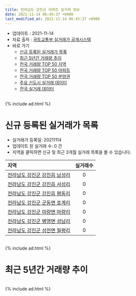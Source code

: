 ```yaml
---
title: 전라남도 강진군 아파트 실거래 정보
date: 2021-11-14 06:45:37 +0900
last_modified_at: 2021-11-14 06:45:37 +0900
---
```


* 업데이트 : 2021-11-14
* 자료 출처 : [국토교통부 실거래가 공개시스템](http://rt.molit.go.kr)
* 바로 가기
    * [신규 등록된 실거래가 목록](#신규-등록된-실거래가-목록)
    * [최근 5년간 거래량 추이](#최근-5년간-거래량-추이)
    * [전국 거래량 TOP 50 지역](https://inasie.github.io/apt-trade-info/최근-3개월-전국에서-가장-거래가-많이-발생한-지역)
    * [전국 거래량 TOP 50 아파트](https://inasie.github.io/apt-trade-info/최근-3개월-전국에서-가장-거래가-많이-발생한-아파트)
    * [전국 거래량 TOP 50 분양권](https://inasie.github.io/apt-trade-info/최근-3개월-전국에서-가장-거래가-많이-발생한-분양권)
    * [주요 신도시 실거래 데이터](https://inasie.github.io/apt-trade-info/주요-신도시)
    * [전국 실거래 데이터](https://inasie.github.io/apt-trade-info/전국)

<br>
{% include ad.html %}
<br>

# 신규 등록된 실거래가 목록
* 실거래가 등록일: 20211114
* 업데이트 된 실거래 수: 0 건
* 지역을 클릭하면 신규 및 최근 3개월 실거래 목록을 볼 수 있습니다.


|지역|실거래수|
|:---|:---:|
|[전라남도 강진군 강진읍 남성리](https://inasie.github.io/apt-trade-info/전라남도-강진군-강진읍-남성리)|0|
|[전라남도 강진군 강진읍 서성리](https://inasie.github.io/apt-trade-info/전라남도-강진군-강진읍-서성리)|0|
|[전라남도 강진군 강진읍 평동리](https://inasie.github.io/apt-trade-info/전라남도-강진군-강진읍-평동리)|0|
|[전라남도 강진군 군동면 호계리](https://inasie.github.io/apt-trade-info/전라남도-강진군-군동면-호계리)|0|
|[전라남도 강진군 마량면 마량리](https://inasie.github.io/apt-trade-info/전라남도-강진군-마량면-마량리)|0|
|[전라남도 강진군 병영면 성남리](https://inasie.github.io/apt-trade-info/전라남도-강진군-병영면-성남리)|0|
|[전라남도 강진군 성전면 월평리](https://inasie.github.io/apt-trade-info/전라남도-강진군-성전면-월평리)|0|


<br>
{% include ad.html %}
<br>

# 최근 5년간 거래량 추이


<div style="width:100%;">
    <canvas id="deal_progress" height="200"></canvas>
</div>

<script>
new Chart(document.getElementById("deal_progress"), {
    type: 'line',
    data: {
        labels: ['201611','201612','201701','201702','201703','201704','201705','201706','201707','201708','201709','201710','201711','201712','201801','201802','201803','201804','201805','201806','201807','201808','201809','201810','201811','201812','201901','201902','201903','201904','201905','201906','201907','201908','201909','201910','201911','201912','202001','202002','202003','202004','202005','202006','202007','202008','202009','202010','202011','202012','202101','202102','202103','202104','202105','202106','202107','202108','202109','202110','202111'],
        datasets: [{
            label: '매매',
            pointRadius: 1,
            data: [5, 7, 8, 10, 6, 5, 2, 4, 6, 0, 2, 5, 3, 4, 7, 5, 2, 6, 4, 7, 7, 4, 8, 7, 8, 13, 9, 6, 7, 10, 3, 2, 6, 9, 11, 16, 13, 14, 11, 19, 12, 17, 12, 15, 15, 9, 8, 12, 9, 13, 15, 6, 12, 8, 12, 11, 6, 10, 5, 5, 0],
            borderColor: "rgba(255, 201, 14, 1)",
            backgroundColor: "rgba(255, 201, 14, 0.5)",
            fill: false,
            lineTension: 0
        },{
            label: '전월세',
            pointRadius: 1,
            data: [2, 0, 1, 1, 1, 1, 2, 0, 2, 0, 0, 1, 1, 3, 1, 3, 0, 2, 2, 1, 4, 0, 3, 2, 1, 1, 6, 6, 1, 3, 1, 2, 2, 4, 3, 5, 2, 2, 7, 1, 6, 8, 2, 1, 4, 0, 1, 3, 1, 0, 0, 2, 2, 4, 4, 3, 1, 4, 4, 0, 1],
            borderColor: "rgba(0, 141, 185, 1)",
            backgroundColor: "rgba(0, 141, 185, 0.5)",
            fill: false,
            lineTension: 0
        }
        ]
    },
    options: {
        responsive: true,
        title: {
            display: false
        },
        tooltips: {
            mode: 'index',
            intersect: false
        },
        hover: {
            mode: 'nearest',
            intersect: true
        },
        scales: {
            xAxes: [{
                display: true,
                scaleLabel: {
                    display: true,
                    labelString: '년/월'
                }
            }],
            yAxes: [{
                display: true,
                ticks: {
                    suggestedMin: 0,
                },
                scaleLabel: {
                    display: true,
                    labelString: '실거래 수'
                }
            }]
        }
    }
});

</script>


<br>
{% include ad.html %}
<br>

